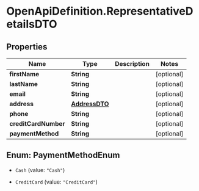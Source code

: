 # OpenApiDefinition.RepresentativeDetailsDTO

## Properties

Name | Type | Description | Notes
------------ | ------------- | ------------- | -------------
**firstName** | **String** |  | [optional] 
**lastName** | **String** |  | [optional] 
**email** | **String** |  | [optional] 
**address** | [**AddressDTO**](AddressDTO.md) |  | [optional] 
**phone** | **String** |  | [optional] 
**creditCardNumber** | **String** |  | [optional] 
**paymentMethod** | **String** |  | [optional] 



## Enum: PaymentMethodEnum


* `Cash` (value: `"Cash"`)

* `CreditCard` (value: `"CreditCard"`)




